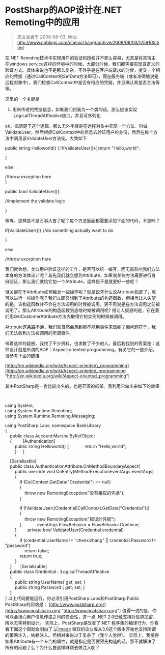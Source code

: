 # PostSharp的AOP设计在.NET Remoting中的应用 
> 原文发表于 2008-08-03, 地址: http://www.cnblogs.com/chenxizhang/archive/2008/08/03/1259103.html 


在.NET Remoting技术中实现用户的验证和授权并不那么容易，尤其是将其宿主在windows service这样的环境中的时候。大部分时候，我们都需要实现自定义的验证方式。具体来说也不是那么复杂，不外乎是在客户端请求的时候，提交一个相应的凭据（通过CallContext的SetData方法即可），而在服务端（或者准确地说是远程对象中），我们检查CallContext中是否有相应的凭据，并且确认其是否合法等等。

 这里的一个关键是

 1. 用来传递的凭据信息，如果我们封装为一个类的话，那么应该实现ILogicalThreadAffinative接口，并且可序列化

 ok，搞清楚了这个逻辑，那么无外乎就是在远程对象中实现一个方法，叫做ValidateUser，然后根据CallContext中的信息去验证用户的身份，然后在每个方法中调用该ValidateUser方法先。大致如下

 public string Helloworld() { if(ValidateUser()){ return "Hello,world";

 }

 else

 //throw exception here   
} 

 public bool ValidateUser(){

 //implement the validate logic

 }

 等等，这样是不是万事大吉了呢？每个方法里面都需要添加下面的代码，不是吗？

 if(ValidateUser()){ //do something actually want to do

 }

 else

 //throw exception here   


 我们就会想，类似用户验证这样的工作，是否可以统一编写，而无需影响我们方法本身的方法体设计呢？首先我们就会想到Attribute，如果说某些方法需要进行身份验证，那么我们就给它加一个Attribute，这样是不是就更好一些呢？

 但关键在于Attribute如何触发一些操作呢？就是说凭什么说Attribute指定了，就可以进行一些操作呢？我们立即又想到了Attribute的构造函数，但相当让人失望的是，该构造函数并不会在方法调用的时候被调用，更不用说是在方法调用之前被调用了。那么Attribute的构造函数到底啥时候被调用呢? 很让人疑惑的是，它在我们用GetCustomerAttribute方法去取得它的实例的时候被调用。

 Attribute这条路不通，我们就自然会想到能不能用事件来做呢？但问题在于，我们无法收到方法被调用的所谓事件。

 带着这样的疑惑，我找了不少资料，也求教了不少的人。最后我找到的答案是：这种设计就是所谓的AOP：Aspect-oriented programming，有关它的一些介绍，请参考下面的链接

 [http://en.wikipedia.org/wiki/Aspect-oriented\_programming](http://en.wikipedia.org/wiki/Aspect-oriented_programming "http://en.wikipedia.org/wiki/Aspect-oriented_programming")

 其中PostSharp是一套比较出名的，也是开源的框架。我利用它做出来如下的效果

  

 using System;  
using System.Runtime.Remoting;  
using System.Runtime.Remoting.Messaging; 

 using PostSharp.Laos; namespace BankLibrary  
{  
    public class Account:MarshalByRefObject  
    {         [Authentication]  
        public string Helloworld() {             return "Hello,world";  
        }     }

   
    [Serializable]  
    public class AuthenticationAttribute:OnMethodBoundaryAspect{  
        public override void OnEntry(MethodExecutionEventArgs eventArgs)  
        {  
            if (CallContext.GetData("Credential") == null)  
            {  
                throw new RemotingException("没有相应的凭据");  
            } 

             if (!ValidateUser((Credential)CallContext.GetData("Credential")))  
            {  
                throw new RemotingException("错误的凭据");  
            }             eventArgs.FlowBehavior = FlowBehavior.Continue;  
        }         private bool ValidateUser(Credential credential)  
        {  
            if (credential.UserName != "chenxizhang" || credential.Password != "password")  
                return false;  
            return true;  
        }  
    }       [Serializable]  
    public class Credential : ILogicalThreadAffinative  
    {  
        public string UserName{ get; set; }  
        public string Password { get; set; }  
    }  
} 以上代码要能运行，你必须引用PostSharp.Laos和PostSharp.Public PostSharp的网站是： [http://www.postsharp.org/](http://www.postsharp.org/ "http://www.postsharp.org/") 值得一说的是，你可以会担心用户信息传递之间的安全性，这一点,.NET 2.0已经支持对信道加密，所以无需特别设计。 实际上，PostSharp是改变了.NET 程序集的编译行为，你看看下面这个图就会明白了 [![image](http://www.cnblogs.com/images/cnblogs_com/chenxizhang/WindowsLiveWriter/PostSharpAOPRemoting_8D3E/image_thumb.png)](http://www.cnblogs.com/images/cnblogs_com/chenxizhang/WindowsLiveWriter/PostSharpAOPRemoting_8D3E/image_2.png) 微软的企业库从3.0这个版本开始也支持所谓的策略注入，依赖注入。但相对来说过于复杂了（我个人觉得）。 实际上，我觉得如果Attribute有一个专门的属性，就是指定是否要预先构造的话，那不就解决了所有的问题了么？为什么要这样麻烦去做注入呢？ 







































